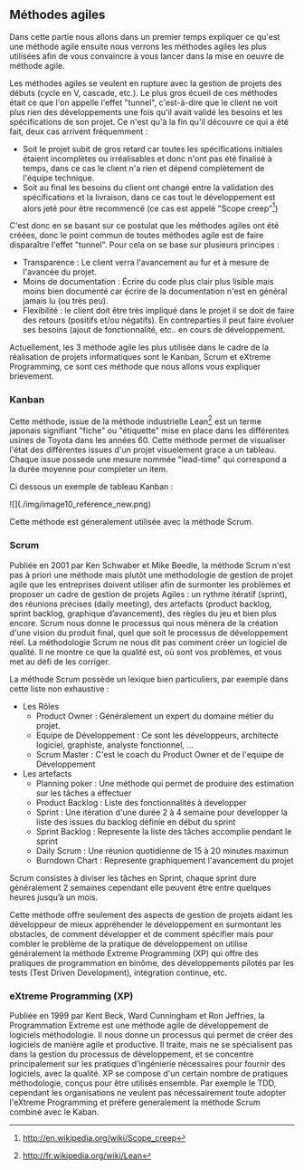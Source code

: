 ## Méthodes agiles

Dans cette partie nous allons dans un premier temps expliquer ce qu'est une méthode agile ensuite nous verrons les méthodes agiles les plus utilisées afin de vous convaincre à vous lancer dans la mise en oeuvre de méthode agile.

Les méthodes agiles se veulent en rupture avec la gestion de projets des débuts (cycle en V, cascade, etc.). Le plus gros écueil de ces méthodes était ce que l'on appelle l'effet "tunnel", c'est-à-dire que le client ne voit plus rien des développements une fois qu'il avait validé les besoins  et les spécifications de son projet. Ce n'est qu'à la fin qu'il découvre ce qui a été fait, deux cas arrivent fréquemment :

* Soit le projet subit de gros retard car toutes les spécifications initiales étaient incomplètes ou irréalisables et donc n'ont pas été finalisé à temps, dans ce cas le client n'a rien et dépend complètement de l'équipe technique.
* Soit au final les besoins du client ont changé entre la validation des spécifications et la livraison, dans ce cas tout le développement est alors jeté pour être recommencé (ce cas est appelé "Scope creep"[^Scope_creep])

[^Scope_creep]: http://en.wikipedia.org/wiki/Scope_creep

C'est donc en se basant sur ce postulat que les méthodes agiles ont été créées, donc le point commun de toutes méthodes agile est de faire disparaître l'effet "tunnel". Pour cela on se base sur plusieurs principes :

- Transparence : Le client verra l'avancement au fur et à mesure de l'avancée du projet.
- Moins de documentation : Écrire du code plus clair plus lisible mais moins bien documenté car écrire de la documentation n'est en général jamais lu (ou très peu).
- Flexibilité : le client doit être très impliqué dans le projet il se doit de faire des retours (positifs et/ou négatifs). En contreparties il peut faire évoluer ses besoins (ajout de fonctionnalité, etc.. en cours de développement.

Actuellement, les 3 méthode agile les plus utilisée dans le cadre de la réalisation de projets informatiques sont le Kanban, Scrum et eXtreme Programming, ce sont ces méthode que nous allons vous expliquer brievement.

### Kanban

Cette méthode, issue de la méthode industrielle Lean[^lean] est un terme japonais signifiant "fiche" ou "étiquette" mise en place dans les différentes usines de Toyota dans les années 60. Cette méthode permet de visualiser l'état des différentes issues d'un projet visuelement grace a un tableau. Chaque issue possede une mesure nommée "lead-time" qui correspond a la durée moyenne pour completer un item. 

Ci dessous un exemple de tableau Kanban :

[^lean]: http://fr.wikipedia.org/wiki/Lean

<div>![](./img/image10_reference_new.png)</div>

Cette méthode est géneralement utilisée avec la méthode Scrum.

### Scrum

Publiée en 2001 par Ken Schwaber et Mike Beedle, la méthode Scrum n'est pas à priori une méthode mais plutôt une méthodologie de gestion de projet agile que les entreprises doivent utiliser afin de surmonter les problèmes et proposer un cadre de gestion de projets Agiles : un rythme itératif (sprint), des réunions précises (daily meeting), des artefacts (product backlog, sprint backlog, graphique d’avancement), des règles du jeu et bien plus encore. Scrum nous donne le processus qui nous mènera de la création d'une vision du produit final, quel que soit le processus de développement réel. La méthodologie Scrum ne nous dit pas comment créer un logiciel de qualité. Il ne montre ce que la qualité est, où sont vos problèmes, et vous met au défi de les corriger.

La méthode Scrum possède un lexique bien particuliers, par exemple dans cette liste non exhaustive : 

* Les Rôles
	* Product Owner : Généralement un expert du domaine métier du projet.
	* Equipe de Développement : Ce sont les développeurs, architecte logiciel, graphiste, analyste fonctionnel, ...
	* Scrum Master : C'est le coach du Product Owner et de l'equipe de Développement
* Les artefacts
	* Planning poker : Une méthode qui permet de produire des estimation sur les tâches a éffectuer
	* Product Backlog : Liste des fonctionnalités à developper
	* Sprint : Une itération d'une durée 2 à 4 semaine pour developper la liste des issues du backlog définie en début du sprint
	* Sprint Backlog : Represente la liste des tâches accomplie pendant le sprint
	* Daily Scrum : Une réunion quotidienne de 15 à 20 minutes maximun
	* Burndown Chart : Represente graphiquement l'avancement du projet

Scrum consistes à diviser les tâches en Sprint, chaque sprint dure généralement 2 semaines cependant elle peuvent être entre quelques heures jusqu’à un mois.

Cette méthode offre seulement des aspects de gestion de projets aidant les développeur de mieux appréhender le développement en surmontant les obstacles, de comment développer et de comment spécifier mais pour combler le problème de la pratique de développement on utilise généralement la méthode Extreme Programming (XP) qui offre des pratiques de programmation en binôme, des développements pilotés par les tests (Test Driven Development), intégration continue, etc.

### eXtreme Programming (XP)

Publiée en 1999 par Kent Beck, Ward Cunningham et Ron Jeffries, la Programmation Extreme est une méthode agile de développement de logiciels méthodologie. Il nous donne un processus qui permet de créer des logiciels de manière agile et productive. Il traite, mais ne se spécialisent pas dans la gestion du processus de développement, et se concentre principalement sur les pratiques d'ingénierie nécessaires pour fournir des logiciels, avec la qualité.
XP se compose d'un certain nombre de pratiques méthodologie, conçus pour être utilisés ensemble. Par exemple le TDD, cependant les organisations ne veulent pas nécessairement toute adopter l'eXtreme Programming et préfere generalement la méthode Scrum combiné avec le Kaban.
